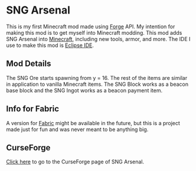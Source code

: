 # SNG Arsenal

This is my first Minecraft mod made using [Forge](https://files.minecraftforge.net/) API. My intention for making this mod is to get myself into Minecraft modding. This mod adds SNG Arsenal into [Minecraft](https://www.minecraft.net/), including new tools, armor, and more. The IDE I use to make this mod is [Eclipse IDE](https://www.eclipse.org/downloads/).

## Mod Details
The SNG Ore starts spawning from y = 16. The rest of the items are similar in application to vanilla Minecraft items. The SNG Block works as a beacon base block and the SNG Ingot works as a beacon payment item.

## Info for Fabric
A version for [Fabric](https://fabricmc.net/) might be available in the future, but this is a project made just for fun and was never meant to be anything big.

## CurseForge
[Click here](https://www.curseforge.com/minecraft/mc-mods/sng-arsenal) to go to the CurseForge page of SNG Arsenal.
